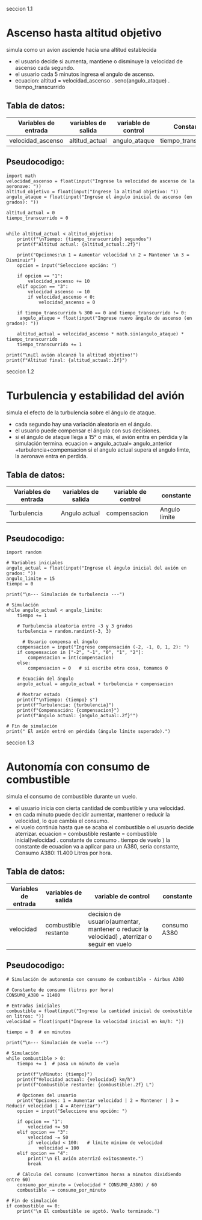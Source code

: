  seccion 1.1 
 # Ascenso hasta altitud objetivo

simula como un avion asciende hacia una altitud establecida
- el usuario decide si aumenta, mantiene o disminuye la velocidad de ascenso cada segundo.
- el usuario cada 5 minutos ingresa el angulo de ascenso.
- ecuacion: altitud = velocidad_ascenso . seno(angulo_ataque) . tiempo_transcurrido
## Tabla de datos:

| Variables de entrada | variables de salida | variable de control | Constante |
|----------------------|---------------------|---------------------|-----------|
| velocidad_ascenso | altitud_actual | angulo_ataque | tiempo_transcurrido |

## Pseudocodigo:

``` 
import math 
velocidad_ascenso = float(input("Ingrese la velocidad de ascenso de la aeronave: "))
altitud_objetivo = float(input("Ingrese la altitud objetivo: "))
angulo_ataque = float(input("Ingrese el ángulo inicial de ascenso (en grados): "))

altitud_actual = 0
tiempo_transcurrido = 0


while altitud_actual < altitud_objetivo:
    print(f"\nTiempo: {tiempo_transcurrido} segundos")
    print(f"Altitud actual: {altitud_actual:.2f}")

    print("Opciones:\n 1 = Aumentar velocidad \n 2 = Mantener \n 3 = Disminuir")
    opcion = input("Seleccione opción: ")

    if opcion == "1":
        velocidad_ascenso += 10
    elif opcion == "3":
        velocidad_ascenso -= 10
        if velocidad_ascenso < 0:  
            velocidad_ascenso = 0

    if tiempo_transcurrido % 300 == 0 and tiempo_transcurrido != 0:
     angulo_ataque = float(input("Ingrese nuevo ángulo de ascenso (en grados): "))

    altitud_actual = velocidad_ascenso * math.sin(angulo_ataque) * tiempo_transcurrido
    tiempo_transcurrido += 1

print("\n¡El avión alcanzó la altitud objetivo!")
print(f"Altitud final: {altitud_actual:.2f}")

```   


seccion 1.2
#  Turbulencia y estabilidad del avión

simula el efecto de la turbulencia sobre el ángulo de ataque.
- cada segundo hay una variación aleatoria en el ángulo.
- el usuario puede compensar el ángulo con sus decisiones.
- si el ángulo de ataque llega a 15° o más, el avión entra en pérdida y la simulación termina.
ecuacion = angulo_actual​= angulo_anterior​+turbulencia+compensacion
si el angulo actual supera el angulo limte, la aeronave entra en perdida.
## Tabla de datos:

| Variables de entrada | variables de salida | variable de control |constante|
|----------------------|---------------------|---------------------|---------|
|Turbulencia  | Angulo actual | compensacion | Angulo limite |

## Pseudocodigo:

```  
import random

# Variables iniciales
angulo_actual = float(input("Ingrese el ángulo inicial del avión en grados: "))
angulo_limite = 15
tiempo = 0

print("\n--- Simulación de turbulencia ---")

# Simulación
while angulo_actual < angulo_limite:
    tiempo += 1

    # Turbulencia aleatoria entre -3 y 3 grados
    turbulencia = random.randint(-3, 3)

      # Usuario compensa el ángulo 
    compensacion = input("Ingrese compensación (-2, -1, 0, 1, 2): ")
    if compensacion in ["-2", "-1", "0", "1", "2"]:
        compensacion = int(compensacion)
    else:
        compensacion = 0   # si escribe otra cosa, tomamos 0

    # Ecuación del ángulo
    angulo_actual = angulo_actual + turbulencia + compensacion

    # Mostrar estado
    print(f"\nTiempo: {tiempo} s")
    print(f"Turbulencia: {turbulencia}")
    print(f"Compensación: {compensacion}")
    print(f"Ángulo actual: {angulo_actual:.2f}°")

# Fin de simulación
print(" El avión entró en pérdida (ángulo límite superado).")

```  
seccion 1.3
# Autonomía con consumo de combustible

simula el consumo de combustible durante un vuelo.
- el usuario inicia con cierta cantidad de combustible y una velocidad.
- en cada minuto puede decidir aumentar, mantener o reducir la velocidad, lo que cambia el consumo.
- el vuelo continúa hasta que se acaba el combustible o el usuario decide aterrizar.
ecuacion = combustible restante = combustible inicial(velocidad . constante de consumo . tiempo de vuelo )
la constante de ecuacion va a aplicar para un A380, seria constante, Consumo A380: 11.400 Litros por hora.
## Tabla de datos:

| Variables de entrada | variables de salida | variable de control | constante |
|----------------------|---------------------|---------------------|-----------|
| velocidad | combustible restante | decision de usuario(aumentar, mantener o reducir la velocidad)   , aterrizar o seguir en vuelo | consumo A380 |

## Pseudocodigo:

```
# Simulación de autonomía con consumo de combustible - Airbus A380

# Constante de consumo (litros por hora)
CONSUMO_A380 = 11400  

# Entradas iniciales
combustible = float(input("Ingrese la cantidad inicial de combustible en litros: "))
velocidad = float(input("Ingrese la velocidad inicial en km/h: "))

tiempo = 0  # en minutos

print("\n--- Simulación de vuelo ---")

# Simulación
while combustible > 0:
    tiempo += 1  # pasa un minuto de vuelo

    print(f"\nMinuto: {tiempo}")
    print(f"Velocidad actual: {velocidad} km/h")
    print(f"Combustible restante: {combustible:.2f} L")

    # Opciones del usuario
    print("Opciones: 1 = Aumentar velocidad | 2 = Mantener | 3 = Reducir velocidad | 4 = Aterrizar")
    opcion = input("Seleccione una opción: ")

    if opcion == "1":
        velocidad += 50
    elif opcion == "3":
        velocidad -= 50
        if velocidad < 100:   # límite mínimo de velocidad
            velocidad = 100
    elif opcion == "4":
        print("\n El avión aterrizó exitosamente.")
        break

    # Cálculo del consumo (convertimos horas a minutos dividiendo entre 60)
    consumo_por_minuto = (velocidad * CONSUMO_A380) / 60
    combustible -= consumo_por_minuto

# Fin de simulación
if combustible <= 0:
    print("\n El combustible se agotó. Vuelo terminado.")
```
